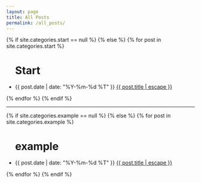 ```yaml
---
layout: page
title: All Posts
permalink: /all_posts/
---
```


<div class="home">

{% if site.categories.start == null %}
{% else %}
    {% for post in site.categories.start %}
  <ul class="post-list">
	<h1>Start</h1>
      <li>
        <span class="post-meta">{{ post.date | date: "%Y-%m-%d %T" }}</span>
        <a class="post-link" href="{{ post.url | relative_url }}">{{ post.title | escape }}</a>
      </li>
  </ul>
    {% endfor %}
{% endif %}

<hr/>

{% if site.categories.example == null %}
{% else %}
    {% for post in site.categories.example %}
  <ul class="post-list">
	<h1>example</h1>
      <li>
        <span class="post-meta">{{ post.date | date: "%Y-%m-%d %T" }}</span>
        <a class="post-link" href="{{ post.url | relative_url }}">{{ post.title | escape }}</a>
      </li>
  </ul>
    {% endfor %}
{% endif %}


</div>
